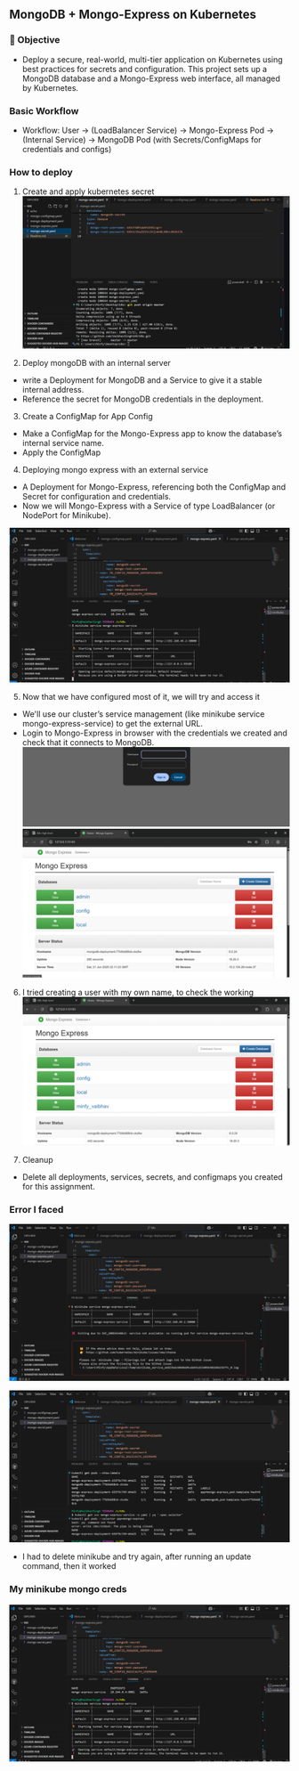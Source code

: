 ## MongoDB + Mongo-Express on Kubernetes

### 🎯 Objective
- Deploy a secure, real-world, multi-tier application on Kubernetes using best practices for secrets and configuration. This project sets up a MongoDB database and a Mongo-Express web interface, all managed by Kubernetes.


### Basic Workflow
- Workflow: User → (LoadBalancer Service) → Mongo-Express Pod → (Internal Service) → MongoDB Pod (with Secrets/ConfigMaps for credentials and configs)

### How to deploy
1. Create and apply kubernetes secret
![alt text](image.png)

2. Deploy mongoDB with an internal server
- write a Deployment for MongoDB and a Service to give it a stable internal address.
- Reference the secret for MongoDB credentials in the deployment.

3. Create a ConfigMap for App Config
- Make a ConfigMap for the Mongo-Express app to know the database’s internal service name.
- Apply the ConfigMap

4. Deploying mongo express with an external service
- A Deployment for Mongo-Express, referencing both the ConfigMap and Secret for configuration and credentials.
- Now we will Mongo-Express with a Service of type LoadBalancer (or NodePort for Minikube).

![alt text](image-1.png)

5. Now that we have configured most of it, we will try and access it
- We'll use our cluster’s service management (like minikube service mongo-express-service) to get the external URL.
- Login to Mongo-Express in browser with the credentials we created and check that it connects to MongoDB.
![alt text](image-7.png)
![alt text](image-2.png)

6. I tried creating a user with my own name, to check the working 
![alt text](image-3.png)

7. Cleanup
- Delete all deployments, services, secrets, and configmaps you created for this assignment.

### Error I faced
![alt text](image-4.png)

![alt text](image-5.png)

- I had to delete minikube and try again, after running an update command, then it worked


### My minikube mongo creds 
![alt text](image-6.png)
